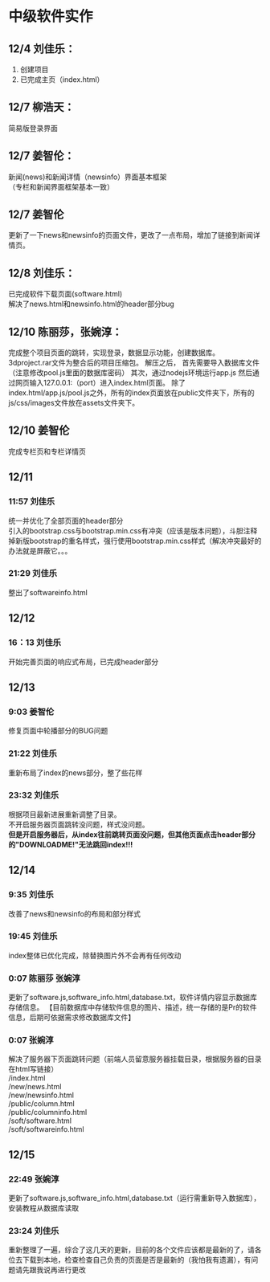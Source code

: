 # 中级软件实作

## 12/4 刘佳乐：   
1. 创建项目  
2. 已完成主页（index.html）

## 12/7 柳浩天：  
 简易版登录界面


## 12/7 姜智伦：  
  新闻(news)和新闻详情（newsinfo）界面基本框架  
  （专栏和新闻界面框架基本一致）
  
## 12/7 姜智伦
更新了一下news和newsinfo的页面文件，更改了一点布局，增加了链接到新闻详情页。


## 12/8 刘佳乐：   
已完成软件下载页面(software.html)  
解决了news.html和newsinfo.html的header部分bug

## 12/10 陈丽莎，张婉淳：
完成整个项目页面的跳转，实现登录，数据显示功能，创建数据库。
3dproject.rar文件为整合后的项目压缩包。
解压之后，
首先需要导入数据库文件（注意修改pool.js里面的数据库密码）
其次，通过nodejs环境运行app.js
然后通过网页输入127.0.0.1:（port）进入index.html页面。
除了index.html/app.js/pool.js之外，所有的index页面放在public文件夹下，所有的js/css/images文件放在assets文件夹下。

## 12/10 姜智伦
完成专栏页和专栏详情页

## 12/11 
### 11:57 刘佳乐
统一并优化了全部页面的header部分  
引入的bootstrap.css与bootstrap.min.css有冲突（应该是版本问题），斗胆注释掉新版bootstrap的重名样式，强行使用bootstrap.min.css样式（解决冲突最好的办法就是屏蔽它。。。
### 21:29 刘佳乐  
整出了softwareinfo.html

## 12/12
### 16：13 刘佳乐
开始完善页面的响应式布局，已完成header部分

## 12/13
### 9:03 姜智伦
修复页面中轮播部分的BUG问题  
  
### 21:22 刘佳乐
重新布局了index的news部分，整了些花样

### 23:32 刘佳乐
根据项目最新进展重新调整了目录。  
不开启服务器页面跳转没问题，样式没问题。  
<strong>但是开启服务器后，从index往前跳转页面没问题，但其他页面点击header部分的"DOWNLOADME!"无法跳回index!!!</strong>

## 12/14
### 9:35 刘佳乐
改善了news和newsinfo的布局和部分样式
### 19:45 刘佳乐
index整体已优化完成，除替换图片外不会再有任何改动
### 0:07 陈丽莎 张婉淳
更新了software.js,software_info.html,database.txt，软件详情内容显示数据库存储信息。  【目前数据库中存储软件信息的图片、描述，统一存储的是Pr的软件信息，后期可依据需求修改数据库文件】
### 0:07 张婉淳
解决了服务器下页面跳转问题（前端人员留意服务器挂载目录，根据服务器的目录在html写链接）  
/index.html  
/new/news.html  
/new/newsinfo.html  
/public/column.html  
/public/columninfo.html  
/soft/software.html  
/soft/softwareinfo.html

## 12/15
### 22:49 张婉淳
更新了software.js,software_info.html,database.txt（运行需重新导入数据库），安装教程从数据库读取
### 23:24 刘佳乐  
重新整理了一遍，综合了这几天的更新，目前的各个文件应该都是最新的了，请各位去下载到本地，检查检查自己负责的页面是否是最新的（我怕我有遗漏），有问题请先跟我说再进行更改
